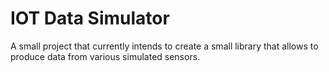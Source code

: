 # IOT Data Simulator

A small project that currently intends to create a small library that
allows to produce data from various simulated sensors.